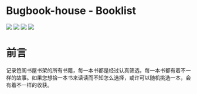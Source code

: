 # Bugbook-house - Booklist
![](https://img.shields.io/badge/%E7%AC%86%E9%98%81%E4%B9%A6%E5%B1%8B-booklist-yellowgreen.svg)   ![](https://img.shields.io/github/watchers/bugbookhouse/booklist.svg)  ![](https://img.shields.io/github/stars/bugbookhouse/booklist.svg)  ![](https://img.shields.io/github/forks/bugbookhouse/booklist.svg)

# 前言
记录笆阁书屋书架的所有书籍，每一本书都是经过认真筛选，每一本书都有着不一样的故事。如果您想拾一本书来读读而不知怎么选择，或许可以随机挑选一本，会有着不一样的收获。


